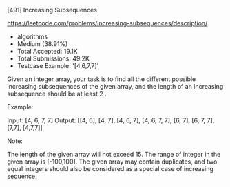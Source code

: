 [491] Increasing Subsequences  

https://leetcode.com/problems/increasing-subsequences/description/

* algorithms
* Medium (38.91%)
* Total Accepted:    19.1K
* Total Submissions: 49.2K
* Testcase Example:  '[4,6,7,7]'


Given an integer array, your task is to find all the different possible increasing subsequences of the given array, and the length of an increasing subsequence should be at least 2 .


Example:

Input: [4, 6, 7, 7]
Output: [[4, 6], [4, 7], [4, 6, 7], [4, 6, 7, 7], [6, 7], [6, 7, 7], [7,7], [4,7,7]]



Note:

The length of the given array will not exceed 15.
The range of integer in the given array is [-100,100].
The given array may contain duplicates, and two equal integers should also be considered as a special case of increasing sequence.


